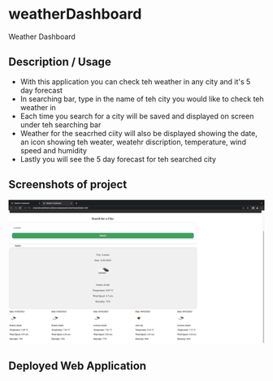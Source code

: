 # weatherDashboard

Weather Dashboard

## Description / Usage

- With this application you can check teh weather in any city and it's 5 day forecast
- In searching bar, type in the name of teh city you would like to check teh weather in
- Each time you search for a city will be saved and displayed on screen under teh searching bar
- Weather for the seacrhed ciity will also be displayed showing 
the date, an icon showing teh weater, weatehr discription, temperature, wind speed and humidity
- Lastly you will see the 5 day forecast for teh searched city 

## Screenshots of project

![Screenshot](img/Screenshot%202023-01-31%20at%2021.27.18%20(2).png)

## Deployed Web Application

